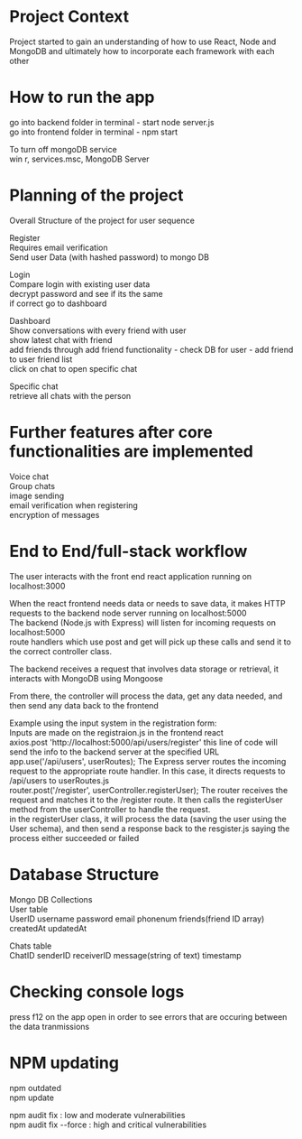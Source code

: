 # Project Context
Project started to gain an understanding of how to use React, Node and MongoDB and ultimately how to incorporate each framework with each other  


# How to run the app
go into backend folder in terminal - start node server.js  
go into frontend folder in terminal - npm start  


To turn off mongoDB service  
win r, services.msc, MongoDB Server  


# Planning of the project
Overall Structure of the project for user sequence  

Register  
Requires email verification  
Send user Data (with hashed password) to mongo DB  

Login  
Compare login with existing user data  
decrypt password and see if its the same  
if correct go to dashboard  

Dashboard  
Show conversations with every friend with user  
show latest chat with friend  
add friends through add friend functionality - check DB for user - add friend to user friend list  
click on chat to open specific chat  

Specific chat  
retrieve all chats with the person  

# Further features after core functionalities are implemented
Voice chat  
Group chats  
image sending  
email verification when registering  
encryption of messages


# End to End/full-stack workflow
The user interacts with the front end react application running on localhost:3000  
  
When the react frontend needs data or needs to save data, it makes HTTP requests to the backend node server running on localhost:5000  
The backend (Node.js with Express) will listen for incoming requests on localhost:5000   
route handlers which use post and get will pick up these calls and send it to the correct controller class.  

The backend receives a request that involves data storage or retrieval, it interacts with MongoDB using Mongoose  

From there, the controller will process the data, get any data needed, and then send any data back to the frontend  


Example using the input system in the registration form:  
Inputs are made on the registraion.js in the frontend react  
axios.post 'http://localhost:5000/api/users/register' this line of code will send the info to the backend server at the specified URL  
app.use('/api/users', userRoutes); The Express server routes the incoming request to the appropriate route handler. In this case, it directs requests to /api/users to userRoutes.js  
router.post('/register', userController.registerUser); The router receives the request and matches it to the /register route. It then calls the registerUser method from the userController to handle the request.  
in the registerUser class, it will process the data (saving the user using the User schema), and then send a response back to the resgister.js saying the process either succeeded or failed  


# Database Structure
Mongo DB Collections  
User table  
UserID username password email phonenum friends(friend ID array) createdAt updatedAt  

Chats table  
ChatID senderID receiverID message(string of text) timestamp  

# Checking console logs
press f12 on the app open in order to see errors that are occuring between the data tranmissions  

# NPM updating
npm outdated  
npm update  

npm audit fix : low and moderate vulnerabilities  
npm audit fix --force : high and critical vulnerabilities  
